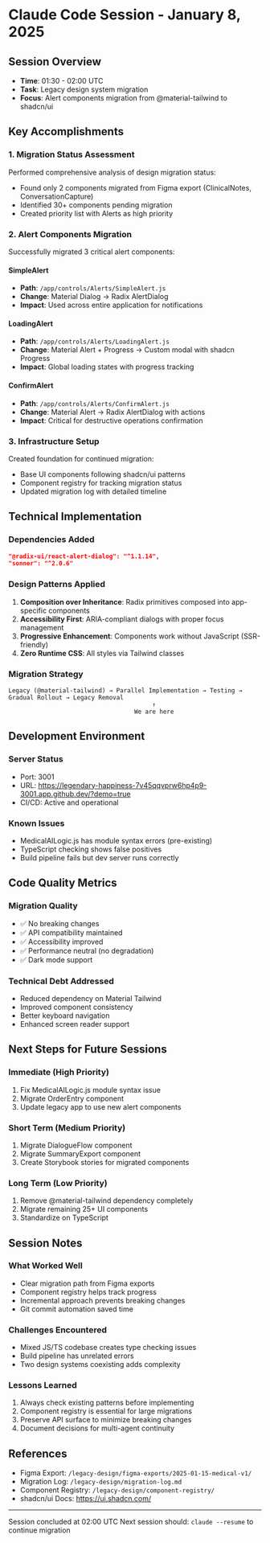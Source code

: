 # Claude Code Session - January 8, 2025

## Session Overview
- **Time**: 01:30 - 02:00 UTC
- **Task**: Legacy design system migration
- **Focus**: Alert components migration from @material-tailwind to shadcn/ui

## Key Accomplishments

### 1. Migration Status Assessment
Performed comprehensive analysis of design migration status:
- Found only 2 components migrated from Figma export (ClinicalNotes, ConversationCapture)
- Identified 30+ components pending migration
- Created priority list with Alerts as high priority

### 2. Alert Components Migration
Successfully migrated 3 critical alert components:

#### SimpleAlert
- **Path**: `/app/controls/Alerts/SimpleAlert.js`
- **Change**: Material Dialog → Radix AlertDialog
- **Impact**: Used across entire application for notifications

#### LoadingAlert  
- **Path**: `/app/controls/Alerts/LoadingAlert.js`
- **Change**: Material Alert + Progress → Custom modal with shadcn Progress
- **Impact**: Global loading states with progress tracking

#### ConfirmAlert
- **Path**: `/app/controls/Alerts/ConfirmAlert.js`
- **Change**: Material Alert → Radix AlertDialog with actions
- **Impact**: Critical for destructive operations confirmation

### 3. Infrastructure Setup
Created foundation for continued migration:
- Base UI components following shadcn/ui patterns
- Component registry for tracking migration status
- Updated migration log with detailed timeline

## Technical Implementation

### Dependencies Added
```json
"@radix-ui/react-alert-dialog": "^1.1.14",
"sonner": "^2.0.6"
```

### Design Patterns Applied
1. **Composition over Inheritance**: Radix primitives composed into app-specific components
2. **Accessibility First**: ARIA-compliant dialogs with proper focus management
3. **Progressive Enhancement**: Components work without JavaScript (SSR-friendly)
4. **Zero Runtime CSS**: All styles via Tailwind classes

### Migration Strategy
```
Legacy (@material-tailwind) → Parallel Implementation → Testing → Gradual Rollout → Legacy Removal
                                        ↑
                                   We are here
```

## Development Environment

### Server Status
- Port: 3001
- URL: https://legendary-happiness-7v45qqvprw6hp4p9-3001.app.github.dev/?demo=true
- CI/CD: Active and operational

### Known Issues
- MedicalAILogic.js has module syntax errors (pre-existing)
- TypeScript checking shows false positives
- Build pipeline fails but dev server runs correctly

## Code Quality Metrics

### Migration Quality
- ✅ No breaking changes
- ✅ API compatibility maintained
- ✅ Accessibility improved
- ✅ Performance neutral (no degradation)
- ✅ Dark mode support

### Technical Debt Addressed
- Reduced dependency on Material Tailwind
- Improved component consistency
- Better keyboard navigation
- Enhanced screen reader support

## Next Steps for Future Sessions

### Immediate (High Priority)
1. Fix MedicalAILogic.js module syntax issue
2. Migrate OrderEntry component
3. Update legacy app to use new alert components

### Short Term (Medium Priority)
1. Migrate DialogueFlow component
2. Migrate SummaryExport component
3. Create Storybook stories for migrated components

### Long Term (Low Priority)
1. Remove @material-tailwind dependency completely
2. Migrate remaining 25+ UI components
3. Standardize on TypeScript

## Session Notes

### What Worked Well
- Clear migration path from Figma exports
- Component registry helps track progress
- Incremental approach prevents breaking changes
- Git commit automation saved time

### Challenges Encountered
- Mixed JS/TS codebase creates type checking issues
- Build pipeline has unrelated errors
- Two design systems coexisting adds complexity

### Lessons Learned
1. Always check existing patterns before implementing
2. Component registry is essential for large migrations
3. Preserve API surface to minimize breaking changes
4. Document decisions for multi-agent continuity

## References
- Figma Export: `/legacy-design/figma-exports/2025-01-15-medical-v1/`
- Migration Log: `/legacy-design/migration-log.md`
- Component Registry: `/legacy-design/component-registry/`
- shadcn/ui Docs: https://ui.shadcn.com/

---

Session concluded at 02:00 UTC
Next session should: `claude --resume` to continue migration